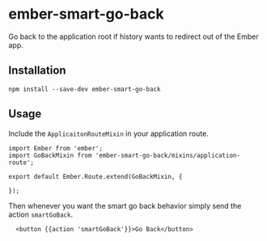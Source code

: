 # ember-smart-go-back
Go back to the application root if history wants to redirect out of the Ember app.

## Installation
`npm install --save-dev ember-smart-go-back`

## Usage

Include the `ApplicaitonRouteMixin` in your application route.

```
import Ember from 'ember';
import GoBackMixin from 'ember-smart-go-back/mixins/application-route';

export default Ember.Route.extend(GoBackMixin, {

});
```

Then whenever you want the smart go back behavior simply send the action ```smartGoBack```.

```
  <button {{action 'smartGoBack'}}>Go Back</button>
```
